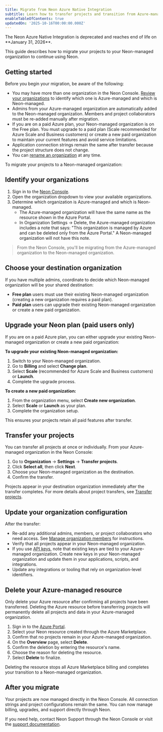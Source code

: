 ```yaml
---
title: Migrate from Neon Azure Native Integration
subtitle: Learn how to transfer projects and transition from Azure-managed to Neon-managed organizations.
enableTableOfContents: true
updatedOn: '2025-10-16T00:00:00.000Z'
---
```


<Admonition type="important">
The Neon Azure Native Integration is deprecated and reaches end of life on **January 31, 2026**. 
</Admonition>

This guide describes how to migrate your projects to your Neon-managed organization to continue using Neon.

## Getting started

Before you begin your migration, be aware of the following:

- You may have more than one organization in the Neon Console. [Review your organizations](#identify-your-organizations) to identify which one is Azure-managed and which is Neon-managed.
- Admins from your Azure-managed organization are automatically added to the Neon-managed organization. Members and project collaborators must be re-added manually after migration.
- If you are on a paid Azure plan, your Neon-managed organization is on the Free plan. You must upgrade to a paid plan (Scale recommended for Azure Scale and Business customers) or create a new paid organization to maintain your current features and avoid service limitations.
- Application connection strings remain the same after transfer because the project structure does not change.
- You can [rename an organization](/docs/manage/orgs-manage#rename-an-organization) at any time.

To migrate your projects to a Neon-managed organization:

<Steps>

## Identify your organizations

1. Sign in to the [Neon Console](https://console.neon.tech).
2. Open the organization dropdown to view your available organizations.
3. Determine which organization is Azure-managed and which is Neon-managed.
   - The Azure-managed organization will have the same name as the resource shown in the Azure Portal.
   - In Organization Settings → Delete, the Azure-managed organization includes a note that says: "This organization is managed by Azure and can be deleted only from the Azure Portal." A Neon-managed organization will not have this note.

> From the Neon Console, you'll be migrating from the Azure-managed organization to the Neon-managed organization.

## Choose your destination organization

If you have multiple admins, coordinate to decide which Neon-managed organization will be your shared destination:

- **Free plan** users must use their existing Neon-managed organization (creating a new organization requires a paid plan).
- **Paid plan** users can upgrade their existing Neon-managed organization or create a new paid organization.

## Upgrade your Neon plan (paid users only)

If you are on a paid Azure plan, you can either upgrade your existing Neon-managed organization or create a new paid organization:

**To upgrade your existing Neon-managed organization:**

1. Switch to your Neon-managed organization.
2. Go to **Billing** and select **Change plan**.
3. Select **Scale** (recommended for Azure Scale and Business customers) or **Launch**.
4. Complete the upgrade process.

**To create a new paid organization:**

1. From the organization menu, select **Create new organization**.
2. Select **Scale** or **Launch** as your plan.
3. Complete the organization setup.

This ensures your projects retain all paid features after transfer.

## Transfer your projects

You can transfer all projects at once or individually. From your Azure-managed organization in the Neon Console:

1. Go to **Organization** → **Settings** → **Transfer projects**.
2. Click **Select all**, then click **Next**.
3. Choose your Neon-managed organization as the destination.
4. Confirm the transfer.

Projects appear in your destination organization immediately after the transfer completes. For more details about project transfers, see [Transfer projects](/docs/manage/orgs-project-transfer).

## Update your organization configuration

After the transfer:

- Re-add any additional admins, members, or project collaborators who need access. See [Manage organization members](/docs/manage/orgs-manage#add-a-user-to-an-organization) for instructions.
- Verify that all projects appear in your Neon-managed organization.
- If you use [API keys](/docs/manage/api-keys), note that existing keys are tied to your Azure-managed organization. Create new keys in your Neon-managed organization and update them in your applications, scripts, and integrations.
- Update any integrations or tooling that rely on organization-level identifiers.

## Delete your Azure-managed resource

<Admonition type="important">
Only delete your Azure resource after confirming all projects have been transferred. Deleting the Azure resource before transferring projects will permanently delete all projects and data in your Azure-managed organization.
</Admonition>

1. Sign in to the [Azure Portal](https://portal.azure.com).
2. Select your Neon resource created through the Azure Marketplace.
3. Confirm that no projects remain in your Azure-managed organization.
4. On the **Overview** page, select **Delete**.
5. Confirm the deletion by entering the resource's name.
6. Choose the reason for deleting the resource.
7. Select **Delete** to finalize.

Deleting the resource stops all Azure Marketplace billing and completes your transition to a Neon-managed organization.

</Steps>

## After you migrate

Your projects are now managed directly in the Neon Console. All connection strings and project configurations remain the same. You can now manage billing, upgrades, and support directly through Neon.

If you need help, contact Neon Support through the Neon Console or visit the [support documentation](/docs/introduction/support).
